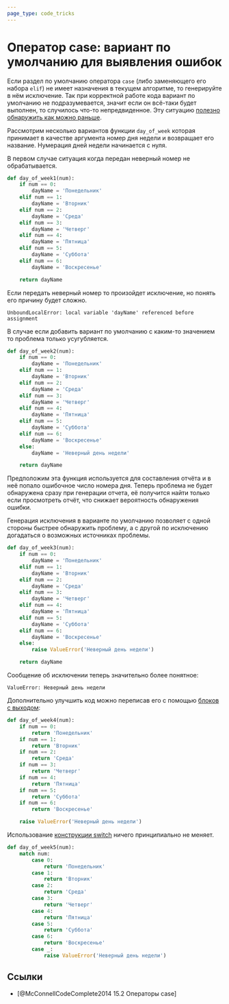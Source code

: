 ```yaml
---
page_type: code_tricks
---
```

# Оператор case: вариант по умолчанию для выявления ошибок

Если раздел по умолчанию оператора `case` (либо заменяющего его набора `elif`) не имеет назначения в текущем алгоритме, то генерируйте в нём исключение.  Так при корректной работе кода вариант по умолчанию не подразумевается, значит если он всё-таки будет выполнен, то случилось что-то непредвиденное. Эту ситуацию [полезно обнаружить как можно раньше]([[20221023131820]]).

Рассмотрим несколько вариантов функции `day_of_week` которая принимает в качестве аргумента номер дня недели и возвращает его название. Нумерация дней недели начинается с нуля.

В первом случае ситуация когда передан неверный номер не обрабатывается.

```python
def day_of_week1(num):
    if num == 0:
        dayName = 'Понедельник'
    elif num == 1:
        dayName = 'Вторник'
    elif num == 2:
        dayName = 'Среда'
    elif num == 3:
        dayName = 'Четверг'
    elif num == 4:
        dayName = 'Пятница'
    elif num == 5:
        dayName = 'Суббота'
    elif num == 6:
        dayName = 'Воскресенье'

    return dayName
```

Если передать неверный номер то произойдет исключение, но понять его причину будет сложно.

```textile
UnboundLocalError: local variable 'dayName' referenced before assignment
```

В случае если добавить вариант по умолчанию с каким-то значением то проблема только усугубляется.

```python
def day_of_week2(num):
    if num == 0:
        dayName = 'Понедельник'
    elif num == 1:
        dayName = 'Вторник'
    elif num == 2:
        dayName = 'Среда'
    elif num == 3:
        dayName = 'Четверг'
    elif num == 4:
        dayName = 'Пятница'
    elif num == 5:
        dayName = 'Суббота'
    elif num == 6:
        dayName = 'Воскресенье'
    else:
        dayName = 'Неверный день недели'

    return dayName
```

Предположим эта функция используется для составления отчёта и в неё попало ошибочное число номера дня. Теперь проблема не будет обнаружена сразу при генерации отчета, её получится найти только если просмотреть отчёт, что снижает вероятность обнаружения ошибки.

Генерация исключения в варианте по умолчанию позволяет с одной стороны быстрее обнаружить проблему, а с другой по исключению догадаться о возможных источниках проблемы.

```python
def day_of_week3(num):
    if num == 0:
        dayName = 'Понедельник'
    elif num == 1:
        dayName = 'Вторник'
    elif num == 2:
        dayName = 'Среда'
    elif num == 3:
        dayName = 'Четверг'
    elif num == 4:
        dayName = 'Пятница'
    elif num == 5:
        dayName = 'Суббота'
    elif num == 6:
        dayName = 'Воскресенье'
    else:
        raise ValueError('Неверный день недели')

    return dayName
```

Сообщение об исключении теперь значительно более понятное:

```textile
ValueError: Неверный день недели
```

Дополнительно улучшить код можно переписав его с помощью [блоков с выходом]([[20221023132846]]):

```python
def day_of_week4(num):
    if num == 0:
        return 'Понедельник'
    if num == 1:
        return 'Вторник'
    if num == 2:
        return 'Среда'
    if num == 3:
        return 'Четверг'
    if num == 4:
        return 'Пятница'
    if num == 5:
        return 'Суббота'
    if num == 6:
        return 'Воскресенье'

    raise ValueError('Неверный день недели')
```

Использование [конструкции switch](https://peps.python.org/pep-0622/) ничего принципиально не меняет.

```python
def day_of_week5(num):
    match num:
        case 0:
            return 'Понедельник'
        case 1:
            return 'Вторник'
        case 2:
            return 'Среда'
        case 3:
            return 'Четверг'
        case 4:
            return 'Пятница'
        case 5:
            return 'Суббота'
        case 6:
            return 'Воскресенье'
        case _:
            raise ValueError('Неверный день недели')
```

## Ссылки

* [@McConnellCodeComplete2014 15.2 Операторы case]
